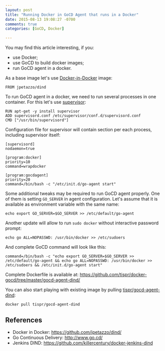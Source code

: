 ```yaml
---
layout: post
title: "Running Docker in GoCD Agent that runs in a Docker"
date: 2015-08-13 19:08:27 -0700
comments: true
categories: [GoCD, Docker]

---
```

You may find this article interesting, if you:

- use Docker;
- use GoCD to build docker images;
- run GoCD agent in a docker.

As a base image let's use [Docker-in-Docker](https://hub.docker.com/r/jpetazzo/dind/) image:
```
FROM jpetazzo/dind
```

To run GoCD agent in a docker, we need to run several processes in one container. For this let's use [supervisor](http://docs.docker.com/articles/using_supervisord/):
```
RUN apt-get -y install supervisor
ADD supervisord.conf /etc/supervisor/conf.d/supervisord.conf
CMD ["/usr/bin/supervisord"]
```

Configuration file for supervisor will contain section per each process, including supervisor itself:

```
[supervisord]
nodaemon=true

[program:docker]
priority=10
command=wrapdocker

[program:gocdagent]
priority=20
command=/bin/bash -c "/etc/init.d/go-agent start"
```

Some additional tweaks may be required to run GoCD agent properly. One of them is setting `GO_SERVER` in agent configuration. Let's assume that it is available as environment variable with the same name:
```
echo export GO_SERVER=$GO_SERVER >> /etc/default/go-agent
```

Another update will allow to run `sudo docker` without interactive password prompt:
```
echo go ALL=NOPASSWD: /usr/bin/docker >> /etc/sudoers
```

And complete GoCD command will look like this:
```
command=/bin/bash -c "echo export GO_SERVER=$GO_SERVER >> /etc/default/go-agent && echo go ALL=NOPASSWD: /usr/bin/docker >> /etc/sudoers && /etc/init.d/go-agent start"
```

Complete Dockerfile is available at: https://github.com/tispr/docker-gocd/tree/master/gocd-agent-dind/

You can also start playing with existing image by pulling [tispr/gocd-agent-dind](https://hub.docker.com/r/tispr/gocd-agent-dind/):
```
docker pull tispr/gocd-agent-dind
```

## References
- Docker in Docker: https://github.com/jpetazzo/dind/
- Go Continuous Delivery: http://www.go.cd/
- Jenkins DIND: https://github.com/killercentury/docker-jenkins-dind